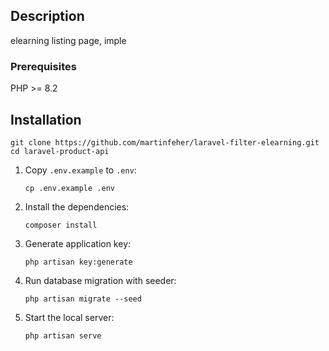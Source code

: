 ## Description

elearning listing page, imple

### Prerequisites
PHP >= 8.2

## Installation
```
git clone https://github.com/martinfeher/laravel-filter-elearning.git
cd laravel-product-api
```


1. Copy `.env.example` to `.env`:

    ```shell
    cp .env.example .env
    ```

2. Install the dependencies:

    ```shell
    composer install
    ```

3. Generate application key:

    ```shell
    php artisan key:generate
    ```

4. Run database migration with seeder:

    ```shell
    php artisan migrate --seed
    ```

5. Start the local server:

    ```shell
    php artisan serve
    ```
